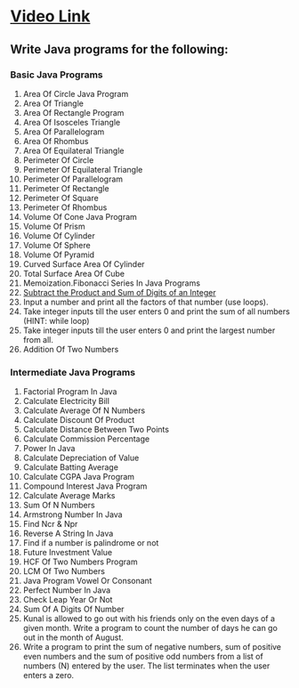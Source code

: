 # [Video Link](https://youtu.be/ldYLYRNaucM)
## Write Java programs for the following: 

### Basic Java Programs
1. Area Of Circle Java Program
2. Area Of Triangle
3. Area Of Rectangle Program 
4. Area Of Isosceles Triangle 
5. Area Of Parallelogram
6. Area Of Rhombus
7. Area Of Equilateral Triangle
8. Perimeter Of Circle
9. Perimeter Of Equilateral Triangle
10. Perimeter Of Parallelogram
11. Perimeter Of Rectangle
12. Perimeter Of Square
13. Perimeter Of Rhombus
14. Volume Of Cone Java Program
15. Volume Of Prism
16. Volume Of Cylinder
17. Volume Of Sphere
18. Volume Of Pyramid
19. Curved Surface Area Of Cylinder
20. Total Surface Area Of Cube
21. Memoization.Fibonacci Series In Java Programs
22. [Subtract the Product and Sum of Digits of an Integer](https://leetcode.com/problems/subtract-the-product-and-sum-of-digits-of-an-integer/)
23. Input a number and print all the factors of that number (use loops).
24. Take integer inputs till the user enters 0 and print the sum of all numbers
(HINT: while loop)
25. Take integer inputs till the user enters 0 and print the largest number from
all.
26. Addition Of Two Numbers

### Intermediate Java Programs
1. Factorial Program In Java
2. Calculate Electricity Bill
3. Calculate Average Of N Numbers
4. Calculate Discount Of Product
5. Calculate Distance Between Two Points 
6. Calculate Commission Percentage
7. Power In Java
8. Calculate Depreciation of Value
9. Calculate Batting Average
10. Calculate CGPA Java Program
11. Compound Interest Java Program
12. Calculate Average Marks
13. Sum Of N Numbers
14. Armstrong Number In Java
15. Find Ncr & Npr
16. Reverse A String In Java
17. Find if a number is palindrome or not 
18. Future Investment Value
19. HCF Of Two Numbers Program
20. LCM Of Two Numbers
21. Java Program Vowel Or Consonant 
22. Perfect Number In Java
23. Check Leap Year Or Not
24. Sum Of A Digits Of Number
25. Kunal is allowed to go out with his friends only on the even days of a given month. Write a program to count the number of days he can go out in the month of August.
26. Write a program to print the sum of negative numbers, sum of positive even numbers and the sum of positive odd numbers from a list of numbers (N) entered by the user. The list terminates when the user enters a zero.
